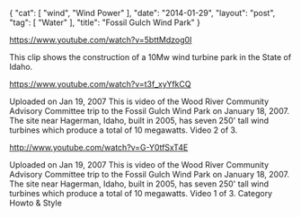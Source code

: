 {
   "cat": [
      "wind",
      "Wind Power"
   ],
   "date": "2014-01-29",
   "layout": "post",
   "tag": [
      "Water"
   ],
   "title": "Fossil Gulch Wind Park"
}

https://www.youtube.com/watch?v=5bttMdzog0I 

 This clip shows the construction of a 10Mw wind turbine park in the State of Idaho.

https://www.youtube.com/watch?v=t3f_xyYfkCQ 

Uploaded on Jan 19, 2007
This is video of the Wood River Community Advisory Committee trip to the Fossil Gulch Wind Park on January 18, 2007. The site near Hagerman, Idaho, built in 2005, has seven 250' tall wind turbines which produce a total of 10 megawatts. Video 2 of 3.

http://www.youtube.com/watch?v=G-Y0tfSxT4E  

Uploaded on Jan 19, 2007
This is video of the Wood River Community Advisory Committee trip to the Fossil Gulch Wind Park on January 18, 2007. The site near Hagerman, Idaho, built in 2005, has seven 250' tall wind turbines which produce a total of 10 megawatts. Video 1 of 3.
Category
Howto & Style